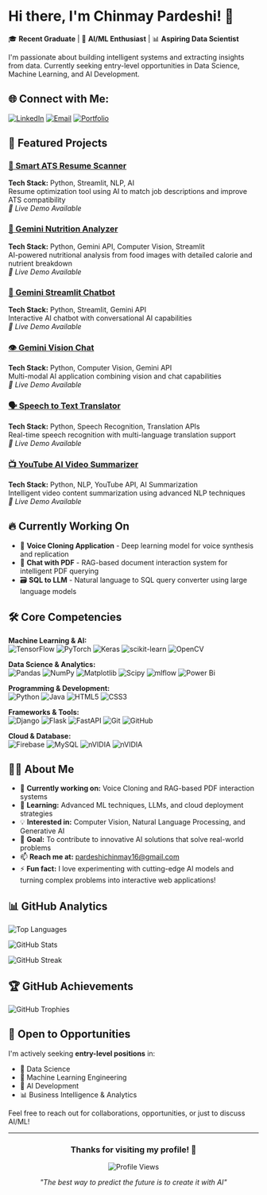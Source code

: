 # Hi there, I'm Chinmay Pardeshi! 👋

🎓 **Recent Graduate** | 🤖 **AI/ML Enthusiast** | 📊 **Aspiring Data Scientist**

I'm passionate about building intelligent systems and extracting insights from data. Currently seeking entry-level opportunities in Data Science, Machine Learning, and AI Development.

## 🌐 Connect with Me:
[![LinkedIn](https://img.shields.io/badge/LinkedIn-%230077B5.svg?logo=linkedin&logoColor=white)](https://linkedin.com/in/chinmay-pardeshi/) 
[![Email](https://img.shields.io/badge/Email-D14836?logo=gmail&logoColor=white)](mailto:pardeshichinmay16@gmail.com) 
[![Portfolio](https://img.shields.io/badge/My%20Portfolio-%23000000.svg?logo=internet-explorer&logoColor=white)](https://chinmay-portfolio-drab.vercel.app/)


## 🚀 Featured Projects

### [🎯 Smart ATS Resume Scanner](https://smart-ats-resume-scanner-version1.streamlit.app/)
**Tech Stack:** Python, Streamlit, NLP, AI  
Resume optimization tool using AI to match job descriptions and improve ATS compatibility  
*🔗 Live Demo Available*

### [🥗 Gemini Nutrition Analyzer](https://gemini-nutrition-analyzer-version1.streamlit.app/)
**Tech Stack:** Python, Gemini API, Computer Vision, Streamlit  
AI-powered nutritional analysis from food images with detailed calorie and nutrient breakdown  
*🔗 Live Demo Available*

### [💬 Gemini Streamlit Chatbot](https://gemini-app-chatbot-version1.streamlit.app/)
**Tech Stack:** Python, Streamlit, Gemini API  
Interactive AI chatbot with conversational AI capabilities  
*🔗 Live Demo Available*

### [👁️ Gemini Vision Chat](https://gemini-vision-chat-version1.streamlit.app/)
**Tech Stack:** Python, Computer Vision, Gemini API  
Multi-modal AI application combining vision and chat capabilities  
*🔗 Live Demo Available*

### [🗣️ Speech to Text Translator](https://speech-to-text-translator-version1.streamlit.app/)
**Tech Stack:** Python, Speech Recognition, Translation APIs  
Real-time speech recognition with multi-language translation support  
*🔗 Live Demo Available*

### [📺 YouTube AI Video Summarizer](https://youtube-ai-video-summarizer-version.streamlit.app/)
**Tech Stack:** Python, NLP, YouTube API, AI Summarization  
Intelligent video content summarization using advanced NLP techniques  
*🔗 Live Demo Available*

## 🔥 Currently Working On

- 🚧 **Voice Cloning Application** - Deep learning model for voice synthesis and replication
- 📄 **Chat with PDF** - RAG-based document interaction system for intelligent PDF querying
- 🗃️ **SQL to LLM** - Natural language to SQL query converter using large language models

## 🛠️ Core Competencies

**Machine Learning & AI:**  
![TensorFlow](https://img.shields.io/badge/TensorFlow-%23FF6F00.svg?style=for-the-badge&logo=TensorFlow&logoColor=white) ![PyTorch](https://img.shields.io/badge/PyTorch-%23EE4C2C.svg?style=for-the-badge&logo=PyTorch&logoColor=white) ![Keras](https://img.shields.io/badge/Keras-%23D00000.svg?style=for-the-badge&logo=Keras&logoColor=white) ![scikit-learn](https://img.shields.io/badge/scikit--learn-%23F7931E.svg?style=for-the-badge&logo=scikit-learn&logoColor=white) ![OpenCV](https://img.shields.io/badge/opencv-%23white.svg?style=for-the-badge&logo=opencv&logoColor=white)

**Data Science & Analytics:**  
![Pandas](https://img.shields.io/badge/pandas-%23150458.svg?style=for-the-badge&logo=pandas&logoColor=white) ![NumPy](https://img.shields.io/badge/numpy-%23013243.svg?style=for-the-badge&logo=numpy&logoColor=white) ![Matplotlib](https://img.shields.io/badge/Matplotlib-%23ffffff.svg?style=for-the-badge&logo=Matplotlib&logoColor=black) ![Scipy](https://img.shields.io/badge/SciPy-%230C55A5.svg?style=for-the-badge&logo=scipy&logoColor=%white) ![mlflow](https://img.shields.io/badge/mlflow-%23d9ead3.svg?style=for-the-badge&logo=numpy&logoColor=blue) ![Power Bi](https://img.shields.io/badge/power_bi-F2C811?style=for-the-badge&logo=powerbi&logoColor=black)

**Programming & Development:**  
![Python](https://img.shields.io/badge/python-3670A0?style=for-the-badge&logo=python&logoColor=ffdd54) ![Java](https://img.shields.io/badge/java-%23ED8B00.svg?style=for-the-badge&logo=openjdk&logoColor=white) ![HTML5](https://img.shields.io/badge/html5-%23E34F26.svg?style=for-the-badge&logo=html5&logoColor=white) ![CSS3](https://img.shields.io/badge/css3-%231572B6.svg?style=for-the-badge&logo=css3&logoColor=white)

**Frameworks & Tools:**  
![Django](https://img.shields.io/badge/django-%23092E20.svg?style=for-the-badge&logo=django&logoColor=white) ![Flask](https://img.shields.io/badge/flask-%23000.svg?style=for-the-badge&logo=flask&logoColor=white) ![FastAPI](https://img.shields.io/badge/FastAPI-005571?style=for-the-badge&logo=fastapi) ![Git](https://img.shields.io/badge/git-%23F05033.svg?style=for-the-badge&logo=git&logoColor=white) ![GitHub](https://img.shields.io/badge/github-%23121011.svg?style=for-the-badge&logo=github&logoColor=white)

**Cloud & Database:**  
![Firebase](https://img.shields.io/badge/firebase-%23039BE5.svg?style=for-the-badge&logo=firebase) ![MySQL](https://img.shields.io/badge/mysql-4479A1.svg?style=for-the-badge&logo=mysql&logoColor=white) ![nVIDIA](https://img.shields.io/badge/cuda-000000.svg?style=for-the-badge&logo=nVIDIA&logoColor=green) ![nVIDIA](https://img.shields.io/badge/nVIDIA-%2376B900.svg?style=for-the-badge&logo=nVIDIA&logoColor=white)

## 👨‍💻 About Me

- 🔭 **Currently working on:** Voice Cloning and RAG-based PDF interaction systems
- 🌱 **Learning:** Advanced ML techniques, LLMs, and cloud deployment strategies
- 💡 **Interested in:** Computer Vision, Natural Language Processing, and Generative AI
- 🎯 **Goal:** To contribute to innovative AI solutions that solve real-world problems
- 📫 **Reach me at:** pardeshichinmay16@gmail.com
- ⚡ **Fun fact:** I love experimenting with cutting-edge AI models and turning complex problems into interactive web applications!

## 📊 GitHub Analytics

![Top Languages](https://github-readme-stats.vercel.app/api/top-langs/?username=chinmay-pardeshi&theme=dark&hide_border=false&include_all_commits=false&count_private=false&layout=compact)

![GitHub Stats](https://github-readme-stats.vercel.app/api?username=chinmay-pardeshi&theme=dark&hide_border=false&include_all_commits=false&count_private=false)

![GitHub Streak](https://nirzak-streak-stats.vercel.app/?user=chinmay-pardeshi&theme=dark&hide_border=false)

## 🏆 GitHub Achievements
![GitHub Trophies](https://github-profile-trophy.vercel.app/?username=chinmay-pardeshi&theme=darkhub&no-frame=false&no-bg=false&margin-w=4)

## 💼 Open to Opportunities

I'm actively seeking **entry-level positions** in:
- 🔬 Data Science
- 🤖 Machine Learning Engineering  
- 🧠 AI Development
- 📊 Business Intelligence & Analytics

Feel free to reach out for collaborations, opportunities, or just to discuss AI/ML!

---

<div align="center">

### Thanks for visiting my profile! 🚀

![Profile Views](https://komarev.com/ghpvc/?username=chinmay-pardeshi&color=brightgreen&style=flat-square)

*"The best way to predict the future is to create it with AI"* 

</div>

<!-- Proudly created with GPRM ( https://gprm.itsvg.in ) -->
